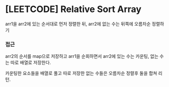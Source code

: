 # [LEETCODE] Relative Sort Array

arr1을 arr2에 있는 순서대로 먼저 정렬한 뒤, arr2에 없는 수는 뒤쪽에 오름차순 정렬하기

### 접근

arr2의 순서를 map으로 저장하고 arr1을 순회하면서 arr2에 있는 수는 카운팅, 없는 수는 따로 배열로 저장한다.

카운팅한 요소들을 배열로 풀고 따로 저장한 없는 수들은 오름차순 정렬후 둘을 합쳐 리턴.
